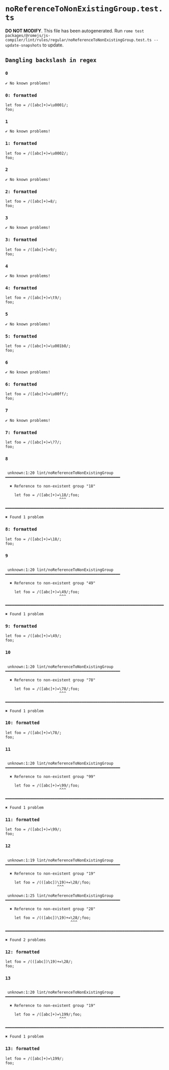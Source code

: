 # `noReferenceToNonExistingGroup.test.ts`

**DO NOT MODIFY**. This file has been autogenerated. Run `rome test packages/@romejs/js-compiler/lint/rules/regular/noReferenceToNonExistingGroup.test.ts --update-snapshots` to update.

## `Dangling backslash in regex`

### `0`

```
✔ No known problems!

```

### `0: formatted`

```
let foo = /([abc]+)=\u0001/;
foo;

```

### `1`

```
✔ No known problems!

```

### `1: formatted`

```
let foo = /([abc]+)=\u0002/;
foo;

```

### `2`

```
✔ No known problems!

```

### `2: formatted`

```
let foo = /([abc]+)=8/;
foo;

```

### `3`

```
✔ No known problems!

```

### `3: formatted`

```
let foo = /([abc]+)=9/;
foo;

```

### `4`

```
✔ No known problems!

```

### `4: formatted`

```
let foo = /([abc]+)=\t9/;
foo;

```

### `5`

```
✔ No known problems!

```

### `5: formatted`

```
let foo = /([abc]+)=\u001b8/;
foo;

```

### `6`

```
✔ No known problems!

```

### `6: formatted`

```
let foo = /([abc]+)=\u00ff/;
foo;

```

### `7`

```
✔ No known problems!

```

### `7: formatted`

```
let foo = /([abc]+)=\?7/;
foo;

```

### `8`

```

 unknown:1:20 lint/noReferenceToNonExistingGroup ━━━━━━━━━━━━━━━━━━━━━━━━━━━━━━━━━━━━━━━━━━━━━━━━━━━

  ✖ Reference to non-existent group "18"

    let foo = /([abc]+)=\18/;foo;
                        ^^^

━━━━━━━━━━━━━━━━━━━━━━━━━━━━━━━━━━━━━━━━━━━━━━━━━━━━━━━━━━━━━━━━━━━━━━━━━━━━━━━━━━━━━━━━━━━━━━━━━━━━

✖ Found 1 problem

```

### `8: formatted`

```
let foo = /([abc]+)=\18/;
foo;

```

### `9`

```

 unknown:1:20 lint/noReferenceToNonExistingGroup ━━━━━━━━━━━━━━━━━━━━━━━━━━━━━━━━━━━━━━━━━━━━━━━━━━━

  ✖ Reference to non-existent group "49"

    let foo = /([abc]+)=\49/;foo;
                        ^^^

━━━━━━━━━━━━━━━━━━━━━━━━━━━━━━━━━━━━━━━━━━━━━━━━━━━━━━━━━━━━━━━━━━━━━━━━━━━━━━━━━━━━━━━━━━━━━━━━━━━━

✖ Found 1 problem

```

### `9: formatted`

```
let foo = /([abc]+)=\49/;
foo;

```

### `10`

```

 unknown:1:20 lint/noReferenceToNonExistingGroup ━━━━━━━━━━━━━━━━━━━━━━━━━━━━━━━━━━━━━━━━━━━━━━━━━━━

  ✖ Reference to non-existent group "78"

    let foo = /([abc]+)=\78/;foo;
                        ^^^

━━━━━━━━━━━━━━━━━━━━━━━━━━━━━━━━━━━━━━━━━━━━━━━━━━━━━━━━━━━━━━━━━━━━━━━━━━━━━━━━━━━━━━━━━━━━━━━━━━━━

✖ Found 1 problem

```

### `10: formatted`

```
let foo = /([abc]+)=\78/;
foo;

```

### `11`

```

 unknown:1:20 lint/noReferenceToNonExistingGroup ━━━━━━━━━━━━━━━━━━━━━━━━━━━━━━━━━━━━━━━━━━━━━━━━━━━

  ✖ Reference to non-existent group "99"

    let foo = /([abc]+)=\99/;foo;
                        ^^^

━━━━━━━━━━━━━━━━━━━━━━━━━━━━━━━━━━━━━━━━━━━━━━━━━━━━━━━━━━━━━━━━━━━━━━━━━━━━━━━━━━━━━━━━━━━━━━━━━━━━

✖ Found 1 problem

```

### `11: formatted`

```
let foo = /([abc]+)=\99/;
foo;

```

### `12`

```

 unknown:1:19 lint/noReferenceToNonExistingGroup ━━━━━━━━━━━━━━━━━━━━━━━━━━━━━━━━━━━━━━━━━━━━━━━━━━━

  ✖ Reference to non-existent group "19"

    let foo = /(([abc])\19)+=\28/;foo;
                       ^^^

 unknown:1:25 lint/noReferenceToNonExistingGroup ━━━━━━━━━━━━━━━━━━━━━━━━━━━━━━━━━━━━━━━━━━━━━━━━━━━

  ✖ Reference to non-existent group "28"

    let foo = /(([abc])\19)+=\28/;foo;
                             ^^^

━━━━━━━━━━━━━━━━━━━━━━━━━━━━━━━━━━━━━━━━━━━━━━━━━━━━━━━━━━━━━━━━━━━━━━━━━━━━━━━━━━━━━━━━━━━━━━━━━━━━

✖ Found 2 problems

```

### `12: formatted`

```
let foo = /(([abc])\19)+=\28/;
foo;

```

### `13`

```

 unknown:1:20 lint/noReferenceToNonExistingGroup ━━━━━━━━━━━━━━━━━━━━━━━━━━━━━━━━━━━━━━━━━━━━━━━━━━━

  ✖ Reference to non-existent group "19"

    let foo = /([abc]+)=\199/;foo;
                        ^^^

━━━━━━━━━━━━━━━━━━━━━━━━━━━━━━━━━━━━━━━━━━━━━━━━━━━━━━━━━━━━━━━━━━━━━━━━━━━━━━━━━━━━━━━━━━━━━━━━━━━━

✖ Found 1 problem

```

### `13: formatted`

```
let foo = /([abc]+)=\199/;
foo;

```
